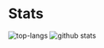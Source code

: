 <!--
**JonathanGzzBen/JonathanGzzBen** is a ✨ _special_ ✨ repository because its `README.md` (this file) appears on your GitHub profile.

Here are some ideas to get you started:

- 🔭 I’m currently working on ...
- 🌱 I’m currently learning ...
- 👯 I’m looking to collaborate on ...
- 🤔 I’m looking for help with ...
- 💬 Ask me about ...
- 📫 How to reach me: ...
- 😄 Pronouns: ...
- ⚡ Fun fact: ...
-->

# Stats

![top-langs](https://github-readme-stats.vercel.app/api/top-langs?username=JonathanGzzBen&show_icons=true&theme=radical)
![github stats](https://github-readme-stats.vercel.app/api?username=JonathanGzzBen&show_icons=true&theme=radical&count_private=true)
